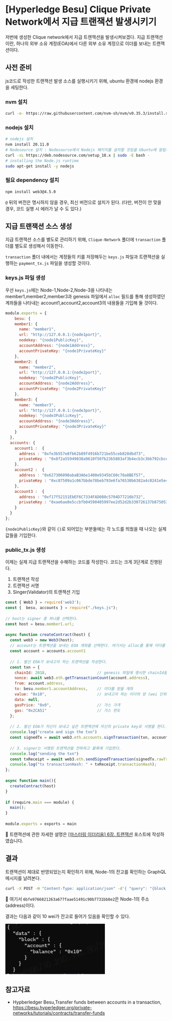 # [Hyperledge Besu] Clique Private Network에서 지급 트랜잭션 발생시키기



저번에 생성한 Clique network에서 지급 트랜잭션을 발생시켜보겠다. 지급 트랜잭션이란, 하나의 외부 소유 계정(EOA)에서 다른 외부 소유 계정으로 이더를 보내는 트랜잭션이다.



## 사전 준비



js코드로 작성한 트랜잭션 발생 소스를 실행시키기 위해, ubuntu 환경에 nodejs 환경을 세팅한다.



### nvm 설치

```sh
curl -o- https://raw.githubusercontent.com/nvm-sh/nvm/v0.35.3/install.sh | bash
```



### nodejs 설치

```sh
# nodejs 설치
nvm install 20.11.0
# Nodesource 설치 : Nodesource에서 Nodejs 패키지를 설치할 것임을 Ubuntu에 알립니다.
curl -sL https://deb.nodesource.com/setup_18.x | sudo -E bash -
# installing the Node.js runtime 
sudo apt-get install -y nodejs
```



### 필요 dependency 설치

```bash
npm install web3@4.5.0
```

`@` 뒤의 버전은 명시하지 않을 경우, 최신 버전으로 설치가 된다. (다만, 버전이 안 맞을 경우, 코드 실행 시 에러가 날 수 도 있다.)



## 지급 트랜잭션 소스 생성



지급 트랜잭션 소스를 별도로 관리하기 위해, `Clique-Network` 폴더에 `transaction` 폴더를 별도로 생성해서 이동한다.

`transaction` 폴더 내에서는 계정들의 키를 저장해두는 `keys.js` 파일과 트랜잭션을 실행하는 `payment_tx.js` 파일을 생성할 것이다.



### keys.js 파일 생성

우선 `keys.js`에는 Node-1,Node-2,Node-3을 나타내는 member1,member2,member3과 genesis 파일에서 `alloc` 필드를 통해 생성하였던 계좌들을 나타내는 account1,account2,account3의 내용들을 기입해 둘 것이다.

```js
module.exports = {
    besu: {
    member1: {
      name: "member1",
      url: "http://127.0.0.1:{node1port}",
      nodekey: "{node1PublicKey}",
      accountAddress: "{node1Address}",
      accountPrivateKey: "{node1PrivateKey}"
    },
    member2: {
      name: "member2",
      url: "http://127.0.0.1:{node2port}",
      nodekey: "{node2PublicKey}",
      accountAddress: "{node2Address}",
      accountPrivateKey: "{node2PrivateKey}"
    },
    member3: {
      name: "member3",
      url: "http://127.0.0.1:{node3port}",
      nodekey: "{node3PublicKey}",
      accountAddress: "{node3Address}",
      accountPrivateKey: "{node3PrivateKey}"
    }
  },
  accounts: {
    account1 :  {
      address : "0xfe3b557e8fb62b89f4916b721be55ceb828dbd73",
      privateKey : "0x8f2a55949038a9610f50fb23b5883af3b4ecb3c3bb792cbcefbd1542c692be63",
    },
    account2 :  {
      address : "0x627306090abaB3A6e1400e9345bC60c78a8BEf57",
      privateKey : "0xc87509a1c067bbde78beb793e6fa76530b6382a4c0241e5e4a9ec0a0f44dc0d3",
    },
    account3 :  {
      address : "0xf17f52151EbEF6C7334FAD080c5704D77216b732",
      privateKey : "0xae6ae8e5ccbfb04590405997ee2d52d2b330726137b875053c36d94e974d162f",
    }
  }
};

```

`{node1PublicKey}`와 같이 `{}`로 되어있는 부분들에는 각 노드를 띄웠을 때 나오는 실제 값들을 기입한다.





### public_tx.js 생성

이제는 실제 지급 트랜잭션을 수해하는 코드를 작성한다. 코드는 크게 3단계로 진행된다.

1. 트랜잭션 작성
2. 트랜잭션 서명
3. Singer(Validator)의 트랜잭션 기입

```js
const { Web3 } = require('web3');
const {  besu, accounts } = require("./keys.js");

// host는 signer 중 하나를 선택한다.
const host = besu.member1.url;

async function createContract(host) {
  const web3 = new Web3(host);
  // account는 트랜잭션을 보내는 EOA 계좌를 선택한다. 여기서는 alloc를 통해 이더를 넣어두었던 계좌를 선택하였다.
  const account = accounts.account1 

  // 1. 발신 EOA가 보내고자 하는 트랜잭션을 작성한다.
  const txn = {
    chainId: 2018, 						// genesis 파일에 명시한 chainId를 기입한다.
    nonce: await web3.eth.getTransactionCount(account.address), 
    from: account.address,
    to: besu.member1.accountAddress, 	// 이더를 받을 계좌
    value: "0x10",  					// 보내고자 하는 이더의 양 (wei 단위로 표기)
    data: null,
    gasPrice: "0x0",  					// 가스 가격
    gas: "0x2CA51"    					// 가스 한도 
  };

  // 2. 발신 EOA가 자신이 보내고 싶은 트랜잭션에 자신의 private key로 서명을 한다.
  console.log("create and sign the txn")
  const signedTx = await web3.eth.accounts.signTransaction(txn, account.privateKey);
  
  // 3. signer는 서명된 트랜잭션을 전파하고 블록에 기입한다.
  console.log("sending the txn")
  const txReceipt = await web3.eth.sendSignedTransaction(signedTx.rawTransaction);
  console.log("tx transactionHash: " + txReceipt.transactionHash);
};

async function main(){
  createContract(host)
}

if (require.main === module) {
  main();
}

module.exports = exports = main

```

:memo: 트랜젹션에 관한 자세한 설명은 [[마스터링 이더리움] 6장. 트랜잭션](https://dev-ote.tistory.com/45) 포스트에 작성하였습니다.





## 결과



트랜잭션이 제대로 반영되었는지 확인하기 위해, Node-1의 잔고를 확인하는 GraphQL 메시지를 날려본다.

```bash
curl -X POST -H "Content-Type: application/json" -d'{ "query": "{block {account(address: \"6bfe9766821263a677faae51491c90b7731bb8e2\") { balance }} }"}' http://localhost:8547/graphql
```

:memo: 여기서 `6bfe9766821263a677faae51491c90b7731bb8e2`은 Node-1의 주소(address)이다. 



결과는 다음과 같이 10 wei가 잔고로 들어가 있음을 확인할 수 있다.

![image-20240306170900839](./img/tx결과.png)





## 참고자료

- Hypberledger Besu,Transfer funds between accounts in a transaction, https://besu.hyperledger.org/private-networks/tutorials/contracts/transfer-funds
